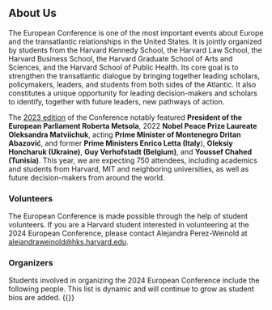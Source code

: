 ## About Us

The European Conference is one of the most important events about Europe and the transatlantic relationships in the United States. It is jointly organized by students from the Harvard Kennedy School, the Harvard Law School, the Harvard Business School, the Harvard Graduate School of Arts and Sciences, and the Harvard School of Public Health. Its core goal is to strengthen the transatlantic dialogue by bringing together leading scholars, policymakers, leaders, and students from both sides of the Atlantic. It also constitutes a unique opportunity for leading decision-makers and scholars to identify, together with future leaders, new pathways of action.

The [2023 edition](https://y23.euroconf.eu) of the Conference notably featured **President of the European Parliament Roberta Metsola**, 2022 **Nobel Peace Prize Laureate Oleksandra Matviichuk**, acting **Prime Minister of Montenegro Dritan Abazović**, and former **Prime Ministers Enrico Letta (Italy**), **Oleksiy Honcharuk (Ukraine)**, **Guy Verhofstadt (Belgium)**, and **Youssef Chahed (Tunisia)**. This year, we are expecting 750 attendees, including academics and students from Harvard, MIT and neighboring universities, as well as future decision-makers from around the world.

### Volunteers
The European Conference is made possible through the help of student volunteers. If you are a Harvard student interested in volunteering at the 2024 European Conference, please contact Alejandra Perez-Weinold at alejandraweinold@hks.harvard.edu.

### Organizers
Students involved in organizing the 2024 European Conference include the following people. This list is dynamic and will continue to grow as student bios are added.
{{<organizers>}}
